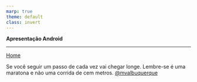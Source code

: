```yaml
---
marp: true
theme: default
class: invert
---
```



**Apresentação Android**

---


[Home](/src/2023/Android/Home.md)


Se você seguir um passo de cada vez vai chegar longe. 
Lembre-se é uma maratona e não uma corrida de cem metros. 
[@mvalbuquerque](https://www.linkedin.com/in/mvalbuquerque)